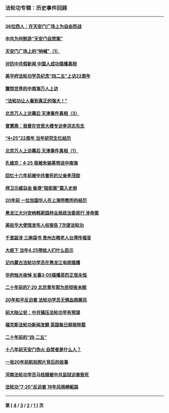### 法轮功专辑：历史事件回顾
---
#### [36位西人：在天安门广场上为自由而战](../../pages/nf5793/n13390029.md?09150430) 
#### [中共为何制造“天安门自焚案”](../../pages/nf5793/n13183270.md?09150430) 
#### [天安门广场上的“呐喊”（1）](../../pages/nf5793/n13105277.md?09150430) 
#### [对抗中共假新闻 中国人成功插播真相](../../pages/nf5793/n12910618.md?09150430) 
#### [美华府法轮功学员纪念“四二五”上访22周年](../../pages/nf5793/n12904445.md?09150430) 
#### [震惊世界的中南海万人上访](../../pages/nf5793/n12903976.md?09150430) 
#### [“法轮功让人看到真正的强大！”](../../pages/nf5793/n12903195.md?09150430) 
#### [北京万人上访幕后 天津事件真相（3）](../../pages/nf5793/n12902807.md?09150430) 
#### [曾慧燕：我曾在世贸大楼专访李洪志先生](../../pages/nf5793/n12898729.md?09150430) 
#### [“4•25”22周年 当年研究生忆经历](../../pages/nf5793/n12894152.md?09150430) 
#### [北京万人上访幕后 天津事件真相（1）](../../pages/nf5793/n12885174.md?09150430) 
#### [孔维京：4·25 我被朱镕基带进中南海](../../pages/nf5793/n12864987.md?09150430) 
#### [回忆十六年前被中共害死的父亲李茂勋](../../pages/nf5793/n12880270.md?09150430) 
#### [捍卫示威自由 香港“阻街案”载入史册](../../pages/nf5793/n12811245.md?09150430) 
#### [20年前 一位加国华人在上海劳教所的经历](../../pages/nf5793/n12707932.md?09150430) 
#### [黑龙江大兴安岭韩家园林业局政法委恶行 涉命案](../../pages/nf5793/n12622815.md?09150430) 
#### [美驻华大使馆发布人权报告 7次提法轮功](../../pages/nf5793/n12520541.md?09150430) 
#### [千里跋涉 三麻袋书 贵州古稀老人台湾传福音](../../pages/nf5793/n12198750.md?09150430) 
#### [大疫下 当年4.25带给人们什么启示](../../pages/nf5793/n12058565.md?09150430) 
#### [记内蒙古法轮功学员在黑龙江电视插播](../../pages/nf5793/n11699194.md?09150430) 
#### [华府烛光夜悼 长春3·05插播英烈正信永恒](../../pages/nf5793/n11397432.md?09150430) 
#### [二十年前的7·20 北京青年郭为民彻夜未眠](../../pages/nf5793/n11354195.md?09150430) 
#### [20年和平反迫害 法轮功学员无惧血雨腥风](../../pages/nf5793/n11348279.md?09150430) 
#### [前大陆公安：中共镇压法轮功早有预谋](../../pages/nf5793/n11352168.md?09150430) 
#### [福克斯法轮功新闻发酵  英国每日邮报转载](../../pages/nf5793/n11285952.md?09150430) 
#### [二十年前的“四·二五”](../../pages/nf5793/n11207639.md?09150430) 
#### [十八年前天安门伪火 自焚者是什么人？](../../pages/nf5793/n10996556.md?09150430) 
#### [一张20年前航拍照片背后的故事](../../pages/nf5793/n10693797.md?09150430) 
#### [河南法轮功学员马桂娥被中共监狱迫害致死](../../pages/nf5793/n10684974.md?09150430) 
#### [法轮功“7‧20”反迫害 19年风雨崎岖路](../../pages/nf5793/n10570834.md?09150430) 

---
#### 第 [ [4](./4.md?09150430) / [3](./3.md?09150430) / [2](./2.md?09150430) / [1](./1.md?09150430) ] 页
